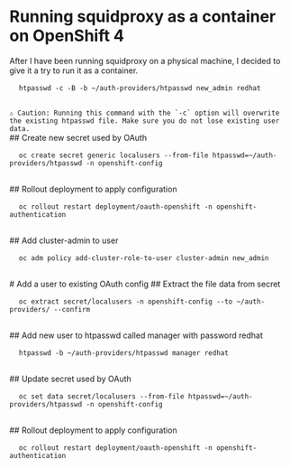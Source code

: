 # Running squidproxy as a container on OpenShift 4
After I have been running squidproxy on a physical machine, I decided to give it a try to run it as a container.
<div class="copy-to-clipboard">
  <pre>
  <code>htpasswd -c -B -b ~/auth-providers/htpasswd new_admin redhat</code>
  </pre>
</div>
<div class="caution">
  <code>&#9888; Caution: Running this command with the `-c` option will overwrite the existing htpasswd file. Make sure you do not lose existing user data.</code>
</div>
## Create new secret used by OAuth
<div class="copy-to-clipboard">
  <pre>
  <code>oc create secret generic localusers --from-file htpasswd=~/auth-providers/htpasswd -n openshift-config</code>
  </pre>
</div>
## Rollout deployment to apply configuration
<div class="copy-to-clipboard">
  <pre>
  <code>oc rollout restart deployment/oauth-openshift -n openshift-authentication</code>
  </pre>
</div>
## Add cluster-admin to user
<div class="copy-to-clipboard">
  <pre>
  <code>oc adm policy add-cluster-role-to-user cluster-admin new_admin</code>
  </pre>
</div>
# Add a user to existing OAuth config
## Extract the file data from secret
<div class="copy-to-clipboard">
  <pre>
  <code>oc extract secret/localusers -n openshift-config --to ~/auth-providers/ --confirm</code>
  </pre>
</div>
## Add new user to htpasswd called manager with password redhat
<div class="copy-to-clipboard">
  <pre>
  <code>htpasswd -b ~/auth-providers/htpasswd manager redhat</code>
  </pre>
</div>
## Update secret used by OAuth
<div class="copy-to-clipboard">
  <pre>
  <code>oc set data secret/localusers --from-file htpasswd=~/auth-providers/htpasswd -n openshift-config</code>
  </pre>
</div>
## Rollout deployment to apply configuration
<div class="copy-to-clipboard">
  <pre>
  <code>oc rollout restart deployment/oauth-openshift -n openshift-authentication</code>
  </pre>
</div>